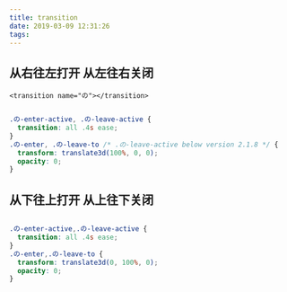 ```yaml
---
title: transition
date: 2019-03-09 12:31:26
tags:
---
```


## 从右往左打开 从左往右关闭

```
<transition name="の"></transition>

```


```css

.の-enter-active, .の-leave-active {
  transition: all .4s ease;
}
.の-enter, .の-leave-to /* .の-leave-active below version 2.1.8 */ {
  transform: translate3d(100%, 0, 0);
  opacity: 0;
}

```

## 从下往上打开 从上往下关闭

```css

.の-enter-active,.の-leave-active {
  transition: all .4s ease;
}
.の-enter,.の-leave-to {
  transform: translate3d(0, 100%, 0);
  opacity: 0;
}

```